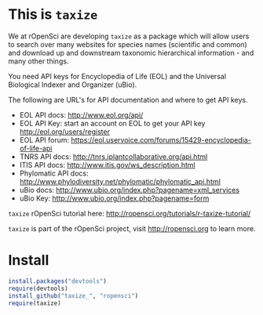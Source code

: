 # This is `taxize`

We at rOpenSci are developing `taxize` as a package which will allow users to search over many websites for species names (scientific and common) and download up and downstream taxonomic hierarchical information - and many other things. 

You need API keys for Encyclopedia of Life (EOL) and the Universal Biological Indexer and Organizer (uBio). 

The following are URL's for API documentation and where to get API keys. 

+ EOL API docs: <http://www.eol.org/api/>
+  EOL API Key: start an account on EOL to get your API key <http://eol.org/users/register>
+ EOL API forum: <https://eol.uservoice.com/forums/15429-encyclopedia-of-life-api>
+ TNRS API docs: <http://tnrs.iplantcollaborative.org/api.html>
+ ITIS API docs: <http://www.itis.gov/ws_description.html> 
+ Phylomatic API docs: <http://www.phylodiversity.net/phylomatic/phylomatic_api.html>
+ uBio docs: <http://www.ubio.org/index.php?pagename=xml_services>
+ uBio Key: <http://www.ubio.org/index.php?pagename=form>

`taxize` rOpenSci tutorial here:  http://ropensci.org/tutorials/r-taxize-tutorial/

`taxize` is part of the rOpenSci project, visit http://ropensci.org to learn more.

# Install

```R 
install.packages("devtools")
require(devtools)
install_github("taxize_", "ropensci")
require(taxize)
```